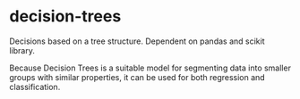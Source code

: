 # decision-trees
Decisions based on a tree structure. Dependent on pandas and scikit library.

Because Decision Trees is a suitable model for segmenting data into smaller groups with similar properties, it can be used for both regression and classification.
